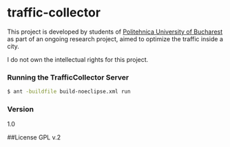 # traffic-collector

This project is developed by students of [Politehnica University of Bucharest] as part of an ongoing research project, aimed to optimize the traffic inside a city.

I do not own the intellectual rights for this project.

### Running the TrafficCollector Server

```sh
$ ant -buildfile build-noeclipse.xml run
```

### Version
1.0

##License
GPL v.2

[Politehnica University of Bucharest]:http://www.upb.ro/en/

